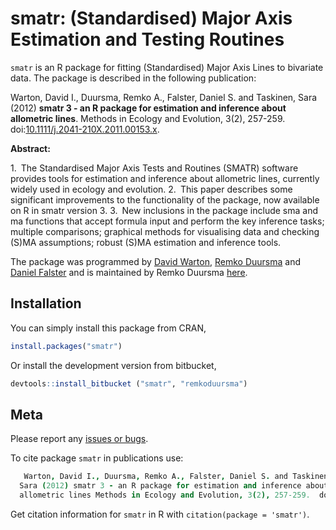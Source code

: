 # smatr: (Standardised) Major Axis Estimation and Testing Routines


`smatr` is an R package for fitting (Standardised) Major Axis Lines to bivariate data. The package is described in the following publication:

Warton, David I., Duursma, Remko A., Falster, Daniel S. and Taskinen,
  Sara (2012) **smatr 3 - an R package for estimation and inference about
  allometric lines**. Methods in Ecology and Evolution, 3(2), 257-259. doi:[10.1111/j.2041-210X.2011.00153.x](http://doi.org/10.1111/j.2041-210X.2011.00153.x).


**Abstract:**

1. The Standardised Major Axis Tests and Routines (SMATR) software provides tools for estimation and inference about allometric lines, currently widely used in ecology and evolution.
2. This paper describes some significant improvements to the functionality of the package, now available on R in smatr version 3.
3. New inclusions in the package include sma and ma functions that accept formula input and perform the key inference tasks; multiple comparisons; graphical methods for visualising data and checking (S)MA assumptions; robust (S)MA estimation and inference tools.

The package was programmed by [David Warton](http://web.maths.unsw.edu.au/~dwarton/), [Remko Duursma](http://www.remkoduursma.com) and [Daniel Falster](http://danielfalster.com) and is maintained by Remko Duursma [here](https://bitbucket.org/remkoduursma/smatr/).


## Installation

You can simply install this package from CRAN,

```R
install.packages("smatr")
```

Or install the development version from bitbucket,

```R
devtools::install_bitbucket ("smatr", "remkoduursma")
```


## Meta

Please report any [issues or bugs](https://bitbucket.org/remkoduursma/smatr/issues).

To cite package `smatr` in publications use:

```coffee
   Warton, David I., Duursma, Remko A., Falster, Daniel S. and Taskinen,
  Sara (2012) smatr 3 - an R package for estimation and inference about
  allometric lines Methods in Ecology and Evolution, 3(2), 257-259.  doi:10.1111/j.2041-210X.2011.00153.x. 
```

Get citation information for `smatr` in R with `citation(package = 'smatr')`.
